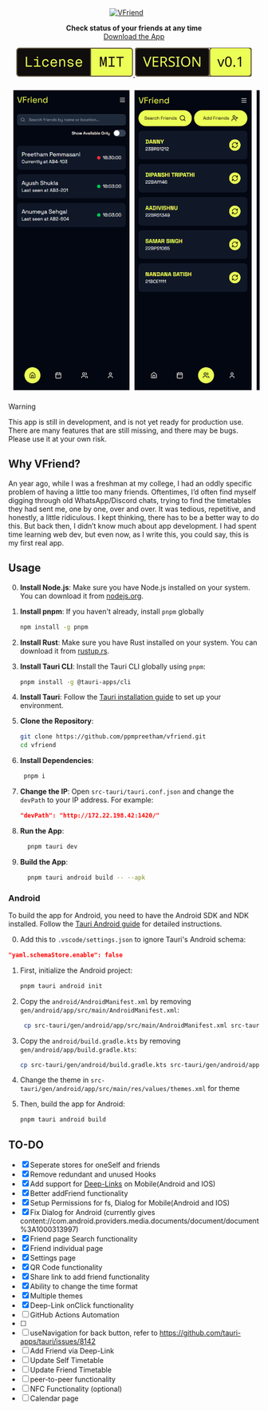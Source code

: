 <div id="toc" align="center" style="margin-bottom: 0;">
  <ul style="list-style: none; margin: 0; padding: 0;">
    <a href="https://vfriend.preetham.top/">
      <picture>
        <source media="(prefers-color-scheme: dark)" srcset="./src/assets/dark_logo.svg" />
        <img alt="VFriend" src="./src/assets/light_logo.svg" width="200" style="margin-right: 30px;" />
      </picture>
    </a>
  </ul>
</div>

<p align="center">
  <strong>Check status of your friends at any time</strong><br>
  <a href="https://vfriend.preetham.top/privacy">Download the App</a>
</p>

<p align="center">
  <a href="https://github.com/ppmpreetham/vfriend?tab=MIT-1-ov-file#">
    <picture>
      <source media="(prefers-color-scheme: dark)" srcset="./README/dark_license.svg" />
      <img alt="MIT License" src="./README/light_license.svg" />
    </picture>
  </a>
  <a href="https://github.com/ppmpreetham/vfriend/releases/">
    <picture>
      <source media="(prefers-color-scheme: dark)" srcset="./README/dark_version.svg" />
      <img alt="Version" src="./README/light_version.svg" />
    </picture>
  </a>
</p>

<div align="center" style="display: flex; justify-content: center; gap: 10px; flex-wrap: wrap;">
  <div style="display: flex; flex-direction: row; overflow-x: auto; gap: 10px; padding: 10px;">
    <img alt="Home screen" src="README/app images/home.png" style="height: 600px; width: auto; object-fit: contain;" />
    <img alt="Friends screen" src="README/app images/friends.png" style="height: 600px; width: auto; object-fit: contain;" />
    <img alt="Profile screen" src="README/app images/profile.png" style="height: 600px; width: auto; object-fit: contain;" />
  </div>
</div>

> [!WARNING]  
> This app is still in development, and is not yet ready for production use. There are many features that are still missing, and there may be bugs. Please use it at your own risk.

## Why VFriend?

An year ago, while I was a freshman at my college, I had an oddly specific problem of having a little too many friends. Oftentimes, I’d often find myself digging through old WhatsApp/Discord chats, trying to find the timetables they had sent me, one by one, over and over. It was tedious, repetitive, and honestly, a little ridiculous. I kept thinking, there has to be a better way to do this. But back then, I didn’t know much about app development. I had spent time learning web dev, but even now, as I write this, you could say, this is my first real app.

## Usage

0. **Install Node.js**: Make sure you have Node.js installed on your system. You can download it from [nodejs.org](https://nodejs.org/).
1. **Install pnpm**: If you haven't already, install `pnpm` globally
   ```bash
   npm install -g pnpm
   ```
2. **Install Rust**: Make sure you have Rust installed on your system. You can download it from [rustup.rs](https://rustup.rs/).
3. **Install Tauri CLI**: Install the Tauri CLI globally using `pnpm`:
   ```bash
   pnpm install -g @tauri-apps/cli
   ```
4. **Install Tauri**: Follow the [Tauri installation guide](https://tauri.app/v2/getting-started/prerequisites/) to set up your environment.

5. **Clone the Repository**:
   ```bash
   git clone https://github.com/ppmpreetham/vfriend.git
   cd vfriend
   ```
6. **Install Dependencies**:
   ```bash
    pnpm i
   ```
7. **Change the IP**:
   Open `src-tauri/tauri.conf.json` and change the `devPath` to your IP address. For example:
   ```json
   "devPath": "http://172.22.198.42:1420/"
   ```
8. **Run the App**:
   ```bash
     pnpm tauri dev
   ```
9. **Build the App**:
   ```bash
     pnpm tauri android build -- --apk
   ```

### Android

To build the app for Android, you need to have the Android SDK and NDK installed. Follow the [Tauri Android guide](https://tauri.app/v2/guides/mobile/android/) for detailed instructions.

0. Add this to `.vscode/settings.json` to ignore Tauri's Android schema:

```json
"yaml.schemaStore.enable": false
```

1. First, initialize the Android project:
   ```bash
   pnpm tauri android init
   ```
2. Copy the `android/AndroidManifest.xml` by removing `gen/android/app/src/main/AndroidManifest.xml`:

   ```bash
    cp src-tauri/gen/android/app/src/main/AndroidManifest.xml src-tauri/gen/android/app/src/main/AndroidManifest.xml
   ```

3. Copy the `android/build.gradle.kts` by removing `gen/android/app/build.gradle.kts`:

   ```bash
   cp src-tauri/gen/android/build.gradle.kts src-tauri/gen/android/app/build.gradle.kts
   ```

4. Change the theme in `src-tauri/gen/android/app/src/main/res/values/themes.xml` for theme
5. Then, build the app for Android:
   ```bash
   pnpm tauri android build
   ```

## TO-DO

- [x] Seperate stores for oneSelf and friends
- [x] Remove redundant and unused Hooks
- [x] Add support for [Deep-Links](https://v2.tauri.app/plugin/deep-linking/#setting-up) on Mobile(Android and IOS)
- [x] Better addFriend functionality
- [x] Setup Permissions for fs, Dialog for Mobile(Android and IOS)
- [x] Fix Dialog for Android (currently gives content://com.android.providers.media.documents/document/document%3A1000313997)
- [x] Friend page Search functionality
- [x] Friend individual page
- [x] Settings page
- [x] QR Code functionality
- [x] Share link to add friend functionality
- [x] Ability to change the time format
- [x] Multiple themes
- [x] Deep-Link onClick functionality
- [ ] GitHub Actions Automation
- [ ]
- [ ] useNavigation for back button, refer to https://github.com/tauri-apps/tauri/issues/8142
- [ ] Add Friend via Deep-Link
- [ ] Update Self Timetable
- [ ] Update Friend Timetable
- [ ] peer-to-peer functionality
- [ ] NFC Functionality (optional)
- [ ] Calendar page
